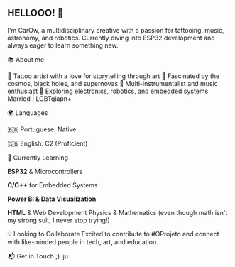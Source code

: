 <HEAD> <H2> HELLOOO! 👋 </H2>

I'm CarOw, a multidisciplinary creative with a passion for tattooing, music, astronomy, and robotics. Currently diving into ESP32 development and always eager to learn something new.

📚 About me

🎨 Tattoo artist with a love for storytelling through art
🔭 Fascinated by the cosmos, black holes, and supernovas
🎼 Multi-instrumentalist and music enthusiast
📡 Exploring electronics, robotics, and embedded systems
  Married | LGBTqiapn+

🌍 Languages

🇧🇷 Portuguese: Native

🇬🇧 English: C2 (Proficient)

🚀 Currently Learning

<b>ESP32</b> & Microcontrollers

<b>C/C++</b> for Embedded Systems
    
<b>Power BI & Data Visualization </b>
        
 <b>HTML</b> & Web Development
Physics & Mathematics (even though math isn't my strong suit, I never stop trying!)

💡 Looking to Collaborate
Excited to contribute to #OProjeto and connect with like-minded people in tech, art, and education.

📬 Get in Touch
;) 
iju
